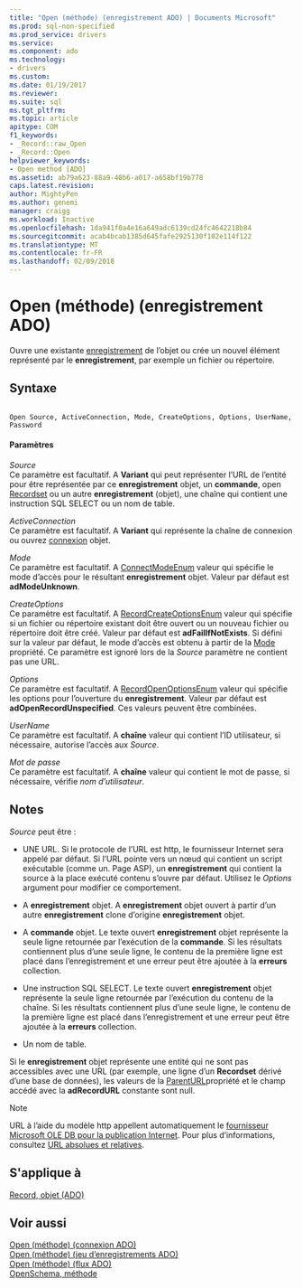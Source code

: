 ```yaml
---
title: "Open (méthode) (enregistrement ADO) | Documents Microsoft"
ms.prod: sql-non-specified
ms.prod_service: drivers
ms.service: 
ms.component: ado
ms.technology:
- drivers
ms.custom: 
ms.date: 01/19/2017
ms.reviewer: 
ms.suite: sql
ms.tgt_pltfrm: 
ms.topic: article
apitype: COM
f1_keywords:
- _Record::raw_Open
- _Record::Open
helpviewer_keywords:
- Open method [ADO]
ms.assetid: ab79a623-88a9-40b6-a017-a658bf19b778
caps.latest.revision: 
author: MightyPen
ms.author: genemi
manager: craigg
ms.workload: Inactive
ms.openlocfilehash: 1da941f0a4e16a649adc6139cd24fc4642218b84
ms.sourcegitcommit: acab4bcab1385d645fafe2925130f102e114f122
ms.translationtype: MT
ms.contentlocale: fr-FR
ms.lasthandoff: 02/09/2018
---
```

# <a name="open-method-ado-record"></a>Open (méthode) (enregistrement ADO)
Ouvre une existante [enregistrement](../../../ado/reference/ado-api/record-object-ado.md) de l’objet ou crée un nouvel élément représenté par le **enregistrement**, par exemple un fichier ou répertoire.  
  
## <a name="syntax"></a>Syntaxe  
  
```  
  
Open Source, ActiveConnection, Mode, CreateOptions, Options, UserName, Password  
```  
  
#### <a name="parameters"></a>Paramètres  
 *Source*  
 Ce paramètre est facultatif. A **Variant** qui peut représenter l’URL de l’entité pour être représentée par ce **enregistrement** objet, un **commande**, open [Recordset](../../../ado/reference/ado-api/recordset-object-ado.md) ou un autre **enregistrement** (objet), une chaîne qui contient une instruction SQL SELECT ou un nom de table.  
  
 *ActiveConnection*  
 Ce paramètre est facultatif. A **Variant** qui représente la chaîne de connexion ou ouvrez [connexion](../../../ado/reference/ado-api/connection-object-ado.md) objet.  
  
 *Mode*  
 Ce paramètre est facultatif. A [ConnectModeEnum](../../../ado/reference/ado-api/connectmodeenum.md) valeur qui spécifie le mode d’accès pour le résultant **enregistrement** objet. Valeur par défaut est **adModeUnknown**.  
  
 *CreateOptions*  
 Ce paramètre est facultatif. A [RecordCreateOptionsEnum](../../../ado/reference/ado-api/recordcreateoptionsenum.md) valeur qui spécifie si un fichier ou répertoire existant doit être ouvert ou un nouveau fichier ou répertoire doit être créé. Valeur par défaut est **adFailIfNotExists**. Si défini sur la valeur par défaut, le mode d’accès est obtenu à partir de la [Mode](../../../ado/reference/ado-api/mode-property-ado.md) propriété. Ce paramètre est ignoré lors de la *Source* paramètre ne contient pas une URL.  
  
 *Options*  
 Ce paramètre est facultatif. A [RecordOpenOptionsEnum](../../../ado/reference/ado-api/recordopenoptionsenum.md) valeur qui spécifie les options pour l’ouverture du **enregistrement**. Valeur par défaut est **adOpenRecordUnspecified**. Ces valeurs peuvent être combinées.  
  
 *UserName*  
 Ce paramètre est facultatif. A **chaîne** valeur qui contient l’ID utilisateur, si nécessaire, autorise l’accès aux *Source*.  
  
 *Mot de passe*  
 Ce paramètre est facultatif. A **chaîne** valeur qui contient le mot de passe, si nécessaire, vérifie *nom d’utilisateur*.  
  
## <a name="remarks"></a>Notes  
 *Source* peut être :  
  
-   UNE URL. Si le protocole de l’URL est http, le fournisseur Internet sera appelé par défaut. Si l’URL pointe vers un nœud qui contient un script exécutable (comme un. Page ASP), un **enregistrement** qui contient la source à la place exécuté contenu s’ouvre par défaut. Utilisez le *Options* argument pour modifier ce comportement.  
  
-   A **enregistrement** objet. A **enregistrement** objet ouvert à partir d’un autre **enregistrement** clone d’origine **enregistrement** objet.  
  
-   A **commande** objet. Le texte ouvert **enregistrement** objet représente la seule ligne retournée par l’exécution de la **commande**. Si les résultats contiennent plus d’une seule ligne, le contenu de la première ligne est placé dans l’enregistrement et une erreur peut être ajoutée à la **erreurs** collection.  
  
-   Une instruction SQL SELECT. Le texte ouvert **enregistrement** objet représente la seule ligne retournée par l’exécution du contenu de la chaîne. Si les résultats contiennent plus d’une seule ligne, le contenu de la première ligne est placé dans l’enregistrement et une erreur peut être ajoutée à la **erreurs** collection.  
  
-   Un nom de table.  
  
 Si le **enregistrement** objet représente une entité qui ne sont pas accessibles avec une URL (par exemple, une ligne d’un **Recordset** dérivé d’une base de données), les valeurs de la [ParentURL](../../../ado/reference/ado-api/parenturl-property-ado.md)propriété et le champ accédé avec la **adRecordURL** constante sont null.  
  
> [!NOTE]
>  URL à l’aide du modèle http appellent automatiquement le [fournisseur Microsoft OLE DB pour la publication Internet](../../../ado/guide/appendixes/microsoft-ole-db-provider-for-internet-publishing.md). Pour plus d’informations, consultez [URL absolues et relatives](../../../ado/guide/data/absolute-and-relative-urls.md).  
  
## <a name="applies-to"></a>S'applique à  
 [Record, objet (ADO)](../../../ado/reference/ado-api/record-object-ado.md)  
  
## <a name="see-also"></a>Voir aussi  
 [Open (méthode) (connexion ADO)](../../../ado/reference/ado-api/open-method-ado-connection.md)   
 [Open (méthode) (jeu d’enregistrements ADO)](../../../ado/reference/ado-api/open-method-ado-recordset.md)   
 [Open (méthode) (flux ADO)](../../../ado/reference/ado-api/open-method-ado-stream.md)   
 [OpenSchema, méthode](../../../ado/reference/ado-api/openschema-method.md)
